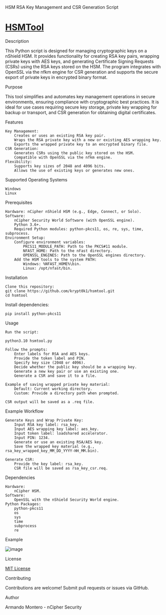 HSM RSA Key Management and CSR Generation Script

# [HSMTool](https://github.com/krypt0k1/CryptographyProjects/blob/hsmtool/hsmtool.py) 

Description

This Python script is designed for managing cryptographic keys on a nShield HSM. It provides functionality for creating RSA key pairs, wrapping private keys with AES keys, and generating Certificate Signing Requests (CSRs) using the RSA keys stored on the HSM. The program integrates with OpenSSL via the nfkm engine for CSR generation and supports the secure export of private keys in encrypted binary format.

Purpose

This tool simplifies and automates key management operations in secure environments, ensuring compliance with cryptographic best practices. It is ideal for use cases requiring secure key storage, private key wrapping for backup or transport, and CSR generation for obtaining digital certificates.

Features

    Key Management:
        Creates or uses an existing RSA key pair.
        Wraps the RSA private key with a new or existing AES wrapping key.
        Exports the wrapped private key to an encrypted binary file.
    CSR Generation:
        Generates CSRs using the public key stored on the HSM.
        Compatible with OpenSSL via the nfkm engine.
    Flexibility:
        Supports key sizes of 2048 and 4096 bits.
        Allows the use of existing keys or generates new ones.

Supported Operating Systems

    Windows
    Linux

Prerequisites

    Hardware: nCipher nShield HSM (e.g., Edge, Connect, or Solo).
    Software:
        nCipher Security World Software (with OpenSSL engine).
        Python 3.6+.
        Required Python modules: python-pkcs11, os, re, sys, time, subprocess.
    Environment Setup:
        Configure environment variables:
            PKCS11_MODULE_PATH: Path to the PKCS#11 module.
            NFAST_HOME: Path to the nFast directory.
            OPENSSL_ENGINES: Path to the OpenSSL engines directory.
        Add the HSM tools to the system PATH:
            Windows: %NFAST_HOME%\bin.
            Linux: /opt/nfast/bin.

Installation

    Clone this repository: 
    git clone https://github.com/krypt0k1/hsmtool.git
    cd hsmtool

Install dependencies:

    pip install python-pkcs11

Usage

    Run the script:

    python3.10 hsmtool.py

    Follow the prompts:
        Enter labels for RSA and AES keys.
        Provide the token label and PIN.
        Specify key size (2048 or 4096).
        Decide whether the public key should be a wrapping key.
        Generate a new key pair or use an existing one.
        Generate a CSR and save it to a file.

    Example of saving wrapped private key material:
        Default: Current working directory.
        Custom: Provide a directory path when prompted.

    CSR output will be saved as a .req file.

Example Workflow

    Generate Keys and Wrap Private Key:
        Input RSA key label: rsa_key.
        Input AES wrapping key label: aes_key.
        Input token label: loadshared accelerator.
        Input PIN: 1234.
        Generate or use an existing RSA/AES key.
        Save the wrapped key material (e.g., rsa_key_wrapped_key_MM_DD_YYYY-HH_MM.bin).

    Generate CSR:
        Provide the key label: rsa_key.
        CSR file will be saved as rsa_key_csr.req.

Dependencies

    Hardware:
        nCipher HSM.
    Software:
        OpenSSL with the nShield Security World engine.
    Python Packages:
        python-pkcs11
        os
        sys
        time
        subprocess
        re

Example

![image](https://github.com/user-attachments/assets/8a982c4d-eee0-44ad-a294-979f282ba9e7)

License

[MIT License](https://github.com/krypt0k1/hsmtool/blob/main/LICENSE)


Contributing

Contributions are welcome! Submit pull requests or issues via GitHub.


Author

Armando Montero - nCipher Security
